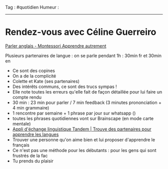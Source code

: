 Tag : #quotidien 
Humeur : 
***


# Rendez-vous avec Céline Guerreiro 
[Parler anglais - Montessori Apprendre autrement](https://montessori-apprendreautrement.com/parler-anglais/)

Plusieurs partenaires de langue : on se parle pendant 1h : 30min fr et 30min en
- Ce sont des copines 
- On a de la complicité
- Colette et Kate (ses partenaires)
- Des intérêts communs, ce sont des trucs sympas ! 
- Elle note toutes les erreurs qu'elle fait de façon détaillée pour lui faire un compte rendu 
- 30 min : 23 min pour parler / 7 min feedback (3 minutes prononciation + 4 min grammaire) 
- 1 rencontre par semaine + 1 phrase par jour sur whatsapp ()
- toutes les phrases quotidiennes vont sur Brainscape (en mode carte mentale)
- [Appli d'échange linguistique Tandem | Trouve des partenaires pour apprendre les langues](https://www.tandem.net/fr)
- Trouver une personne qu'on aime bien et lui proposer d'apprendre le français 
- Ce n'est pas une méthode pour les débutants : pour les gens qui sont frustrés de la fac 
- Tu prends du plaisir 



